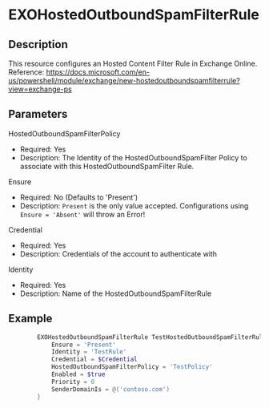 # EXOHostedOutboundSpamFilterRule

## Description

This resource configures an Hosted Content Filter Rule in Exchange Online.
Reference: https://docs.microsoft.com/en-us/powershell/module/exchange/new-hostedoutboundspamfilterrule?view=exchange-ps

## Parameters

HostedOutboundSpamFilterPolicy

- Required: Yes
- Description: The Identity of the HostedOutboundSpamFilter Policy to
  associate with this HostedOutboundSpamFilter Rule.

Ensure

- Required: No (Defaults to 'Present')
- Description: `Present` is the only value accepted.
    Configurations using `Ensure = 'Absent'` will throw an Error!

Credential

- Required: Yes
- Description: Credentials of the account to authenticate with

Identity

- Required: Yes
- Description: Name of the HostedOutboundSpamFilterRule

## Example

```PowerShell
        EXOHostedOutboundSpamFilterRule TestHostedOutboundSpamFilterRule {
            Ensure = 'Present'
            Identity = 'TestRule'
            Credential = $Credential
            HostedOutboundSpamFilterPolicy = 'TestPolicy'
            Enabled = $true
            Priority = 0
            SenderDomainIs = @('contoso.com')
        }
```
